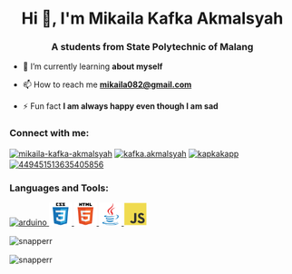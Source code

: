 <h1 align="center">Hi 👋, I'm Mikaila Kafka Akmalsyah</h1>
<h3 align="center">A students from State Polytechnic of Malang</h3>

- 🌱 I’m currently learning **about myself**

- 📫 How to reach me **mikaila082@gmail.com**

- ⚡ Fun fact **I am always happy even though I am sad**

<h3 align="left">Connect with me:</h3>
<p align="left">
<a href="https://linkedin.com/in/mikaila-kafka-akmalsyah" target="blank"><img align="center" src="https://raw.githubusercontent.com/rahuldkjain/github-profile-readme-generator/master/src/images/icons/Social/linked-in-alt.svg" alt="mikaila-kafka-akmalsyah" height="30" width="40" /></a>
<a href="https://fb.com/kafka.akmalsyah" target="blank"><img align="center" src="https://raw.githubusercontent.com/rahuldkjain/github-profile-readme-generator/master/src/images/icons/Social/facebook.svg" alt="kafka.akmalsyah" height="30" width="40" /></a>
<a href="https://instagram.com/kapkakapp" target="blank"><img align="center" src="https://raw.githubusercontent.com/rahuldkjain/github-profile-readme-generator/master/src/images/icons/Social/instagram.svg" alt="kapkakapp" height="30" width="40" /></a>
<a href="https://discord.gg/449451513635405856" target="blank"><img align="center" src="https://raw.githubusercontent.com/rahuldkjain/github-profile-readme-generator/master/src/images/icons/Social/discord.svg" alt="449451513635405856" height="30" width="40" /></a>
</p>

<h3 align="left">Languages and Tools:</h3>
<p align="left"> <a href="https://www.arduino.cc/" target="_blank" rel="noreferrer"> <img src="https://cdn.worldvectorlogo.com/logos/arduino-1.svg" alt="arduino" width="40" height="40"/> </a> <a href="https://www.w3schools.com/css/" target="_blank" rel="noreferrer"> <img src="https://raw.githubusercontent.com/devicons/devicon/master/icons/css3/css3-original-wordmark.svg" alt="css3" width="40" height="40"/> </a> <a href="https://www.w3.org/html/" target="_blank" rel="noreferrer"> <img src="https://raw.githubusercontent.com/devicons/devicon/master/icons/html5/html5-original-wordmark.svg" alt="html5" width="40" height="40"/> </a> <a href="https://www.java.com" target="_blank" rel="noreferrer"> <img src="https://raw.githubusercontent.com/devicons/devicon/master/icons/java/java-original.svg" alt="java" width="40" height="40"/> </a> <a href="https://developer.mozilla.org/en-US/docs/Web/JavaScript" target="_blank" rel="noreferrer"> <img src="https://raw.githubusercontent.com/devicons/devicon/master/icons/javascript/javascript-original.svg" alt="javascript" width="40" height="40"/> </a> </p>

<p><img align="center" src="https://github-readme-stats.vercel.app/api/top-langs?username=snapperr&show_icons=true&theme=radical&locale=en&layout=compact" alt="snapperr" /></p>

<p><img align="center" src="https://github-readme-streak-stats.herokuapp.com/?user=snapperr&theme=highcontrast" alt="snapperr" /></p>
